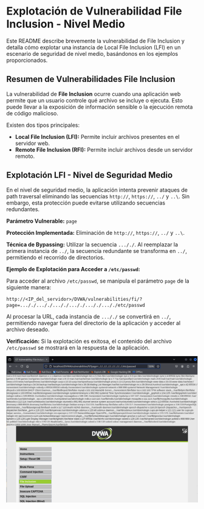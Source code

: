 # Explotación de Vulnerabilidad File Inclusion - Nivel Medio

Este README describe brevemente la vulnerabilidad de File Inclusion y detalla cómo explotar una instancia de Local File Inclusion (LFI) en un escenario de seguridad de nivel medio, basándonos en los ejemplos proporcionados.

## Resumen de Vulnerabilidades File Inclusion

La vulnerabilidad de **File Inclusion** ocurre cuando una aplicación web permite que un usuario controle qué archivo se incluye o ejecuta. Esto puede llevar a la exposición de información sensible o la ejecución remota de código malicioso.

Existen dos tipos principales:

* **Local File Inclusion (LFI):** Permite incluir archivos presentes en el servidor web.
* **Remote File Inclusion (RFI):** Permite incluir archivos desde un servidor remoto.

## Explotación LFI - Nivel de Seguridad Medio

En el nivel de seguridad medio, la aplicación intenta prevenir ataques de path traversal eliminando las secuencias `http://`, `https://`, `../` y `..\`. Sin embargo, esta protección puede evitarse utilizando secuencias redundantes.

**Parámetro Vulnerable:** `page`

**Protección Implementada:** Eliminación de `http://`, `https://`, `../` y `..\`.

**Técnica de Bypassing:** Utilizar la secuencia `..././`. Al reemplazar la primera instancia de `../`, la secuencia redundante se transforma en `../`, permitiendo el recorrido de directorios.

**Ejemplo de Explotación para Acceder a `/etc/passwd`:**

Para acceder al archivo `/etc/passwd`, se manipula el parámetro `page` de la siguiente manera:

```
http://<IP_del_servidor>/DVWA/vulnerabilities/fi/?page=..././..././..././..././..././..././etc/passwd
```
Al procesar la URL, cada instancia de `..././` se convertirá en `../`, permitiendo navegar fuera del directorio de la aplicación y acceder al archivo deseado.

**Verificación:** Si la explotación es exitosa, el contenido del archivo `/etc/passwd` se mostrará en la respuesta de la aplicación.

![imagen de vulnerabilidad nivel bajo](../../assets/FileInclusionMedium01.png)
